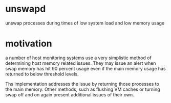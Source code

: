 # unswapd
unswap processes during times of low system load and low memory usage

# motivation
a number of host monitoring systems use a very simplistic method of determining host memory related issues.  They may issue an alert when swap memory has hit 90 percent usage even if the main memory usage has returned to below threshold levels.

Ths implementation addresses the issue by returning those processes to the main memory.  Other methods, such as flushing VM caches or turning swap off and on again present additional issues of their own.
